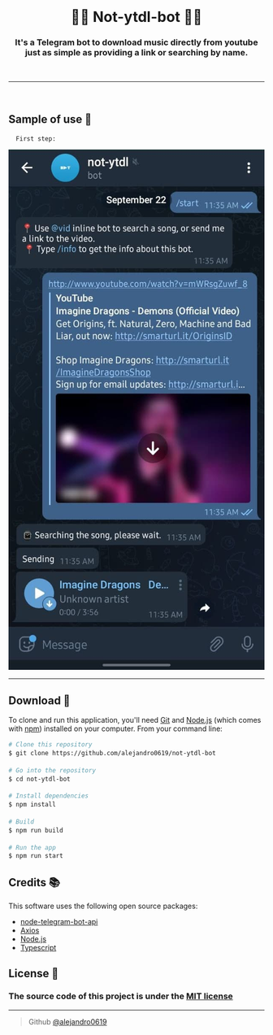 <h1 align="center">
  <br>
  <a href="https://github.com/alejandro0619" alt="not-ytdl-bot" width="200"></a>
  <br>
  🐱‍💻 Not-ytdl-bot 🐱‍💻
  <br>
</h1>

<h3 align="center"> It's a Telegram bot to download music directly from youtube just as simple as providing a link or searching by name.</h3>
   
<br>

----
<br>

## Sample of use 📕

      First step:
<img title="step 1" alt="step 1" src="./doc/screenshots/step 1.jpg">

----


## Download 💾


To clone and run this application, you'll need [Git](https://git-scm.com) and [Node.js](https://nodejs.org/en/download/) (which comes with [npm](http://npmjs.com)) installed on your computer. From your command line:

```bash
# Clone this repository
$ git clone https://github.com/alejandro0619/not-ytdl-bot

# Go into the repository
$ cd not-ytdl-bot

# Install dependencies
$ npm install

# Build
$ npm run build

# Run the app
$ npm run start

```

## Credits 📚

This software uses the following open source packages:
- [node-telegram-bot-api](https://github.com/yagop/node-telegram-bot-api)
- [Axios](https://axios-http.com/)
- [Node.js](https://nodejs.org/)
- [Typescript](https://www.typescriptlang.org/)


## License 🔐
### The source code of this project is under the [MIT license](https://github.com/alejandro0619/Fixer-wrapper/blob/main/LICENSE) 

---
> Github [@alejandro0619](https://github.com/alejandro0619) &nbsp;&nbsp;
